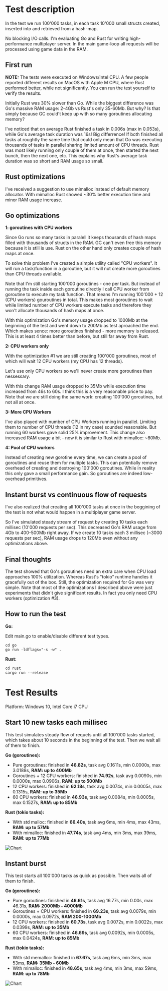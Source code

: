 # Test description

In the test we run 100'000 tasks, in each task 10'000 small structs created, inserted into and retrieved from a hash-map.

No blocking I/O calls. I'm evaluating Go and Rust for writing high-performance multiplayer server. In the main game-loop all requests will be processed using game data in the RAM.

## First run

**NOTE:** The tests were executed on Windows/Intel CPU. A few people reported different results on MacOS with Apple M CPU, where Rust performed better, while not significantly. You can run the test yourself to verify the results.

Initially Rust was 30% slower than Go. While the biggest difference was Go's massive RAM usage: 2-4Gb vs Rust's only 35-60Mb. But why? Is that simply because GC could't keep up with so many goroutines allocating memory?

I've noticed that on average Rust finished a task in 0.006s (max in 0.053s), while Go's average task duration was 16s! Big differrence! If both finished all tasks at roughtly the same time that could only mean that Go was executing thousands of tasks in parallel sharing limited amount of CPU threads. Rust was most likely running only couple of them at once, then started the next bunch, then the next one, etc. This explains why Rust's average task duration was so short and RAM usage so small.

## Rust optimizations

I've received a suggestion to use mimalloc instead of default memory allocator. With mimalloc Rust showed ~30% better execution time and minor RAM usage increase.

## Go optimizations

**1: goroutines with CPU workers**

Since Go runs so many tasks in paralell it keeps thousands of hash maps filled with thousands of structs in the RAM. GC can't even free this memory because it is still is use. Rust on the other hand only creates couple of hash maps at once.

To solve this problem I've created a simple utility called "CPU workers". It will run a task/function in a goroutine, but it will not create more goroutines than CPU threads available.

Note that I'm still starting 100'000 goroutines - one per task. But instead of running the task inside each goroutine directly I call CPU worker from goroutine to execute my task function. That means I'm running 100'000 + 12 (CPU workers) gouroutines in total. This makes most goroutines to wait while limited number of CPU workers execute tasks and therefore they won't allocate thousands of hash maps at once.

With this optimization Go's memory usage dropped to 1000Mb at the beginning of the test and went down to 200Mb as test aproached the end. Which makes sence: more goroutines finished - more memory is released. This is at least 4 times better than before, but still far away from Rust.

**2: CPU workers only**

With the optimization #1 we are still creating 100'000 goroutines, most of which will wait 12 CPU workers (my CPU has 12 threads).

Let's use only CPU workers so we'll never create more goroutines than nessessary. 

With this change RAM usage dropped to 35Mb while execution time increased from 46s to 60s. I think this is a very reasonable price to pay. Note that we are still doing the same work: creating 100'000 goroutines, but not all at once.

**3: More CPU Workers**

I've also played with number of CPU Workers running in parallel. Limiting them to number of CPU threads (12 in my case) sounded reasonable. But running 60 workers gave solid 25% improvement. This change also increased RAM usage a bit - now it is similar to Rust with mimalloc: ~80Mb.

**4: Pool of CPU workers**

Instead of creating new gorotine every time, we can create a pool of goroutines and reuse them for multiple tasks. This can potentially remove overhead of creating and destroying 100'000 goroutines. While in reality this only gave a small performance gain. So goroutines are indeed low-overhead primitives.

## Instant burst vs continuous flow of requests

I've also realized that creating all 100'000 tasks at once in the beggining of the test is not what would happen in a multiplayer game server.

So I've simulated steady stream of request by creating 10 tasks each millisec (10'000 requests per sec). This decreased Go's RAM usage from 4Gb to 400-500Mb right away. If we create 10 tasks each 3 millisec (~3000 requests per sec), RAM usage drops to 120Mb even without any optimizations above.

## Final thoughts

The test showed that Go's goroutines need an extra care when CPU load approaches 100% utilization. Whereas Rust's "tokio" runtime handles it gracefully out of the box. Still, the optimization required for Go was very simple. Note that most of the optimizations I described above were just experiments that didn't give significant results. In fact you only need CPU workers (optimization #3).

## How to run the test

**Go:**

Edit main.go to enable/disable different test types.

```
cd go
go run -ldflags="-s -w" .
```

**Rust:**

```
cd rust
cargo run --release
```

# Test Results

Platform: Windows 10, Intel Core i7 CPU

## Start 10 new tasks each millisec

This test simulates steady flow of requets until all 100'000 tasks started, which takes about 10 seconds in the beginning of the test. Then we wait all of them to finish.

**Go (goroutines):**
 - Pure goroutines: finished in **46.82s**, task avg 0.1611s, min 0.0000s, max 3.0188s, **RAM: up to 400Mb**
 - Goroutines + 12 CPU workers: finished in **74.92s**, task avg 0.0090s, min 0.0000s, max 0.0906s, **RAM: up to 500Mb**
 - 12 CPU workers: finished in **62.18s**, task avg 0.0074s, min 0.0005s, max 0.1315s, **RAM: up to 35Mb**
 - 60 CPU workers: finished in **46.93s**, task avg 0.0084s, min 0.0005s, max 0.1527s, **RAM: up to 85Mb**

**Rust (tokio tasks):**
 - With std malloc: finished in **66.40s**, task avg 6ms, min 4ms, max 43ms, **RAM: up to 57Mb**
 - With mimalloc: finished in **47.74s**, task avg 4ms, min 3ms, max 39ms, **RAM: up to 77Mb**

 ![Chart](charts/10-tasks-per-ms.png)

## Instant burst

This test starts all 100'000 tasks as quick as possible. Then waits all of them to finish.

**Go (goroutines):**
 - Pure goroutines: finished in **46.61s**, task avg 16.77s, min 0.00s, max 46.31s, **RAM: 2000Mb - 4000Mb**
 - Goroutines + CPU workers: finished in **69.23s**, task avg 0.0079s, min 0.0000s, max 0.0972s, **RAM 200-1000Mb**
 - 12 CPU workers: finished in **60.73s**, task avg 0.0072s, min 0.0022s, max 0.0399s, **RAM: up to 35Mb**
 - 60 CPU workers: finished in **46.69s**, task avg 0.0092s, min 0.0005s, max 0.0424s, **RAM: up to 85Mb**

**Rust (tokio tasks):**
 - With std memalloc: finished in **67.67s**, task avg 6ms, min 3ms, max 53ms, **RAM: 35Mb - 60Mb**
 - With mimalloc: finished in **48.65s**, task avg 4ms, min 3ms, max 59ms, **RAM: up to 78Mb**

![Chart](charts/instant-burst.png)

